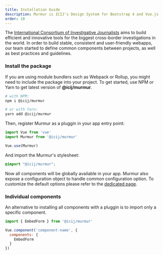 ```yaml
---
title: Installation Guide
description: Murmur is ICIJ's Design System for Bootstrap 4 and Vue.js
order: 10
---
```


The <a href="https://icij.org">International Consortium of Investigative Journalists</a>
aims to build efficient and innovative tools for the biggest cross-border investigations in the world.
In order to build stable, consistent and user-friendly webapps, our team
started to define common components between projects, as well as best practices and
guidelines.

### Install the package

If you are using module bundlers such as Webpack or Rollup, you might need to include the package into your project.
To get started, use NPM or Yarn to get latest version of **@icij/murmur**.

```bash
# with NPM:
npm i @icij/murmur

# or with Yarn:
yarn add @icij/murmur
```
Then, register Murmur as a pluggin in your app entry point:

```js
import Vue from 'vue'
import Murmur from '@icij/murmur'

Vue.use(Murmur)
```

And import the Murmur's stylesheet:

```scss
@import "@icij/murmur";
```

Now all components will be globally available in your app. Murmur also expose a
configuration object to handle common configuration option. To customize the
default options please refer to the [dedicated page](#/utilities/config).

### Individual components

An alternative to installing all components with a pluggin is to import only
a specific component.

```js
import { EmbedForm } from '@icij/murmur'

Vue.component('component-name', {  
  components: {
    EmbedForm
  }
})
```
